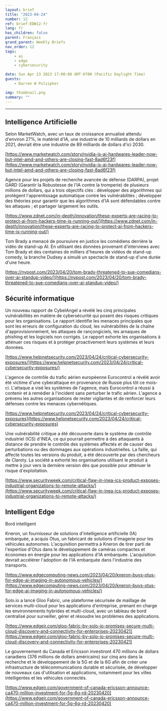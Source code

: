 ```yaml
---
layout: brief
title: "2023-04-24"
number: 12
ref: brief-EDW12-fr
lang: fr
has_children: false
parent: Français
grand_parent: Weekly Briefs
nav_order: 12
tags:
    - ai
    - edge
    - cybersecurity

date: Sun Apr 23 2023 17:00:00 GMT-0700 (Pacific Daylight Time)
guests:
    - Darren W Pulsipher

img: thumbnail.png
summary: ""
---
```




---

## Intelligence Artificielle

Selon MarketWatch, avec un taux de croissance annualisé attendu d'environ 27%, le matériel d'IA, une industrie de 10 milliards de dollars en 2021, devrait être une industrie de 89 milliards de dollars d'ici 2030.

[https://www.marketwatch.com/story/nvidia-is-ai-hardwares-leader-now-but-intel-amd-and-others-are-closing-fast-8ad6f23f](https://www.marketwatch.com/story/nvidia-is-ai-hardwares-leader-now-but-intel-amd-and-others-are-closing-fast-8ad6f23f)

Agence pour les projets de recherche avancée de défense (DARPA), projet GARD (Garantir la Robustesse de l'IA contre la tromperie) de plusieurs millions de dollars, qui a trois objectifs clés : développer des algorithmes qui protègent l'apprentissage automatique contre les vulnérabilités ; développer des théories pour garantir que les algorithmes d'IA sont défendables contre les attaques ; et partager largement les outils.

[https://www.zdnet.com/in-depth/innovation/these-experts-are-racing-to-protect-ai-from-hackers-time-is-running-out/](https://www.zdnet.com/in-depth/innovation/these-experts-are-racing-to-protect-ai-from-hackers-time-is-running-out/)

Tom Brady a menacé de poursuivre en justice les comédiens derrière la vidéo de stand-up AI. En utilisant des données provenant d'interviews avec Tom Brady et des centaines de milliers d'heures de vidéos de stand-up comedy, la branche Dudsey a simulé un spectacle de stand-up d'une durée d'une heure.

[https://nypost.com/2023/04/20/tom-brady-threatened-to-sue-comedians-over-ai-standup-video/](https://nypost.com/2023/04/20/tom-brady-threatened-to-sue-comedians-over-ai-standup-video/)

## Sécurité informatique

Un nouveau rapport de CybelAngel a révélé les cinq principales vulnérabilités en matière de cybersécurité qui posent des risques critiques pour les organisations. Le rapport identifie les menaces principales que sont les erreurs de configuration du cloud, les vulnérabilités de la chaîne d'approvisionnement, les attaques de rançongiciels, les arnaques de phishing et les logiciels non corrigés. Le rapport exhorte les organisations à atténuer ces risques et à protéger proactivement leurs systèmes et leurs données.

[https://www.helpnetsecurity.com/2023/04/24/critical-cybersecurity-exposures/](https://www.helpnetsecurity.com/2023/04/24/critical-cybersecurity-exposures/)

L'agence de contrôle du trafic aérien européenne Eurocontrol a révélé avoir été victime d'une cyberattaque en provenance de Russie plus tôt ce mois-ci. L'attaque a visé les systèmes de l'agence, mais Eurocontrol a réussi à contenir et à remédier à l'incident sans perturber le trafic aérien. L'agence a prévenu les autres organisations de rester vigilantes et de renforcer leurs défenses contre les menaces cybernétiques.

[https://www.helpnetsecurity.com/2023/04/24/critical-cybersecurity-exposures](https://www.helpnetsecurity.com/2023/04/24/critical-cybersecurity-exposures)

Une vulnérabilité critique a été découverte dans le système de contrôle industriel (ICS) d'INEA, ce qui pourrait permettre à des attaquants à distance de prendre le contrôle des systèmes affectés et de causer des perturbations ou des dommages aux opérations industrielles. La faille, qui affecte toutes les versions du produit, a été découverte par des chercheurs de Claroty. La société a exhorté les organisations utilisant le produit à mettre à jour vers la dernière version dès que possible pour atténuer le risque d'exploitation.

[https://www.securityweek.com/critical-flaw-in-inea-ics-product-exposes-industrial-organizations-to-remote-attacks/](https://www.securityweek.com/critical-flaw-in-inea-ics-product-exposes-industrial-organizations-to-remote-attacks/)

## Intelligent Edge

Bord intelligent

Kneron, un fournisseur de solutions d'intelligence artificielle (IA) embarquée, a acquis Otus, un fabricant de solutions d'imagerie pour les véhicules autonomes. L'acquisition permettra à Kneron de tirer parti de l'expertise d'Otus dans le développement de caméras compactes et économes en énergie pour les applications d'IA embarquée. L'acquisition devrait accélérer l'adoption de l'IA embarquée dans l'industrie des transports.

[https://www.edgecomputing-news.com/2023/04/20/kneron-buys-otus-for-edge-ai-imaging-in-autonomous-vehicles/](https://www.edgecomputing-news.com/2023/04/20/kneron-buys-otus-for-edge-ai-imaging-in-autonomous-vehicles/)

Solo.io a lancé Gloo Fabric, une plateforme sécurisée de maillage de services multi-cloud pour les applications d'entreprise, prenant en charge les environnements hybrides et multi-cloud, avec un tableau de bord centralisé pour surveiller, gérer et résoudre les problèmes des applications.

[https://www.edgeir.com/gloo-fabric-by-solo-io-promises-secure-multi-cloud-discovery-and-connectivity-for-enterprises-20230421](https://www.edgeir.com/gloo-fabric-by-solo-io-promises-secure-multi-cloud-discovery-and-connectivity-for-enterprises-20230421)

Le gouvernement du Canada et Ericsson investiront 470 millions de dollars canadiens (376 millions de dollars américains) sur cinq ans dans la recherche et le développement de la 5G et de la 6G afin de créer une infrastructure de télécommunications durable et sécurisée, de développer de nouveaux cas d'utilisation et applications, notamment pour les villes intelligentes et les véhicules connectés.

[https://www.edgeir.com/government-of-canada-ericsson-announce-ca470-million-investment-for-5g-6g-rd-20230420](https://www.edgeir.com/government-of-canada-ericsson-announce-ca470-million-investment-for-5g-6g-rd-20230420)


